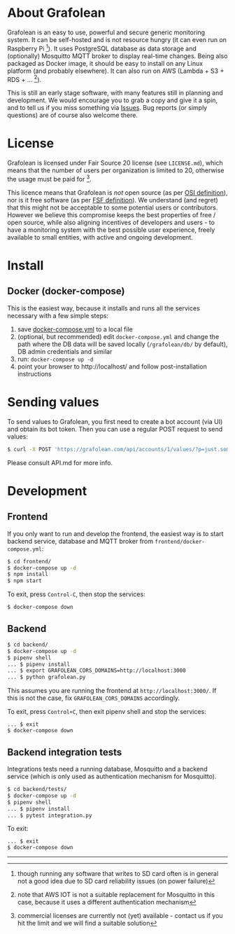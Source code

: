 # About Grafolean

Grafolean is an easy to use, powerful and secure generic monitoring system. It can be self-hosted and is not resource hungry (it can even run on Raspberry Pi [^1]). It uses PostgreSQL database as data storage and (optionally) Mosquitto MQTT broker to display real-time changes. Being also packaged as Docker image, it should be easy to install on any Linux platform (and probably elsewhere). It can also run on AWS (Lambda + S3 + RDS + ... [^2]).

This is still an early stage software, with many features still in planning and development. We would encourage you to grab a copy and give it a spin, and to tell us if you miss something via [Issues](https://gitlab.com/grafolean/grafolean/issues). Bug reports (or simply questions) are of course also welcome there.

[^1]: though running any software that writes to SD card often is in general not a good idea due to SD card reliability issues (on power failure)
[^2]: note that AWS IOT is not a suitable replacement for Mosquitto in this case, because it uses a different authentication mechanism

# License

Grafolean is licensed under Fair Source 20 license (see `LICENSE.md`), which means that the number of users per organization is limited to 20, otherwise the usage must be paid for [^3].

This licence means that Grafolean is *not* open source (as per [OSI definition](https://opensource.org/osd-annotated)), nor is it free software (as per [FSF definition](https://www.gnu.org/philosophy/free-sw.en.html)). We understand (and regret) that this might not be acceptable to some potential users or contributors. However we believe this compromise keeps the best properties of free / open source, while also aligning incentives of developers and users - to have a monitoring system with the best possible user experience, freely available to small entities, with active and ongoing development.

[^3]: commercial licenses are currently not (yet) available - contact us if you hit the limit and we will find a suitable solution

# Install

## Docker (docker-compose)

This is the easiest way, because it installs and runs all the services necessary with a few simple steps:

1) save [docker-compose.yml](https://grafolean.com/docker-compose.yml) to a local file
2) (optional, but recommended) edit `docker-compose.yml` and change the path where the DB data will be saved locally (`/grafolean/db/` by default), DB admin credentials and similar
3) run: `docker-compose up -d`
4) point your browser to http://localhost/ and follow post-installation instructions

# Sending values

To send values to Grafolean, you first need to create a bot account (via UI) and obtain its bot token. Then you can use a regular POST request to send values:

```bash
$ curl -X POST 'https://grafolean.com/api/accounts/1/values/?p=just.some.path&v=12.345&b=<BotAPIToken>'
```

Please consult API.md for more info.

# Development

## Frontend

If you only want to run and develop the frontend, the easiest way is to start backend service, database and MQTT broker from `frontend/docker-compose.yml`:

```bash
$ cd frontend/
$ docker-compose up -d
$ npm install
$ npm start
```

To exit, press `Control-C`, then stop the services:
```
$ docker-compose down
```

## Backend

```bash
$ cd backend/
$ docker-compose up -d
$ pipenv shell
... $ pipenv install
... $ export GRAFOLEAN_CORS_DOMAINS=http://localhost:3000
... $ python grafolean.py
```

This assumes you are running the frontend at `http://localhost:3000/`. If this is not the case, fix `GRAFOLEAN_CORS_DOMAINS` accordingly.

To exit, press `Control+C`, then exit pipenv shell and stop the services:
```
... $ exit
$ docker-compose down
```

## Backend integration tests

Integrations tests need a running database, Mosquitto and a backend service (which is only used as authentication mechanism for Mosquitto).

```bash
$ cd backend/tests/
$ docker-compose up -d
$ pipenv shell
... $ pipenv install
... $ pytest integration.py
```

To exit:
```
... $ exit
$ docker-compose down
```

-----
